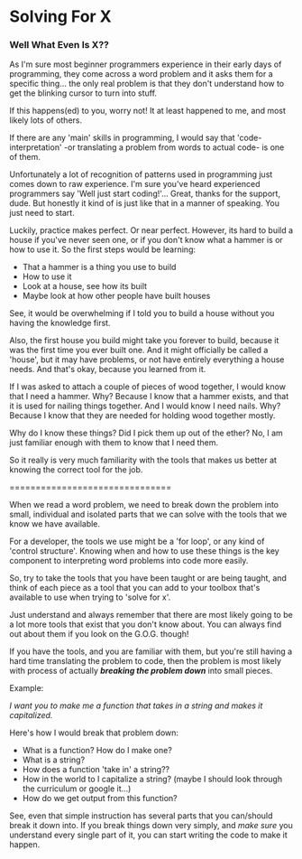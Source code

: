 # Solving For X
### Well What Even Is X??

As I'm sure most beginner programmers experience in their early days of programming, they come across a word problem and it asks them for a specific thing... the only real problem is that they don't understand how to get the blinking cursor to turn into stuff.

If this happens(ed) to you, worry not! It at least happened to me, and most likely lots of others.

If there are any 'main' skills in programming, I would say that 'code-interpretation' -or translating a problem from words to actual code- is one of them.

Unfortunately a lot of recognition of patterns used in programming just comes down to raw experience. I'm sure you've heard experienced programmers say 'Well just start coding!'... Great, thanks for the support, dude. But honestly it kind of is just like that in a manner of speaking. You just need to start. 

Luckily, practice makes perfect. Or near perfect. However, its hard to build a house if you've never seen one, or if you don't know what a hammer is or how to use it. So the first steps would be learning:

* That a hammer is a thing you use to build
* How to use it
* Look at a house, see how its built
* Maybe look at how other people have built houses

See, it would be overwhelming if I told you to build a house without you having the knowledge first. 

Also, the first house you build might take you forever to build, because it was the first time you ever built one. And it might officially be called a 'house', but it may have problems, or not have entirely everything a house needs. And that's okay, because you learned from it. 

If I was asked to attach a couple of pieces of wood together, I would know that I need a hammer. Why? Because I know that a hammer exists, and that it is used for nailing things together. And I would know I need nails. Why? Because I know that they are needed for holding wood together mostly. 

Why do I know these things? Did I pick them up out of the ether? No, I am just familiar enough with them to know that I need them. 

So it really is very much familiarity with the tools that makes us better at knowing the correct tool for the job.

===============================

When we read a word problem, we need to break down the problem into small, individual and isolated parts that we can solve with the tools that we know we have available. 

For a developer, the tools we use might be a 'for loop', or any kind of 'control structure'. Knowing when and how to use these things is the key component to interpreting word problems into code more easily.

So, try to take the tools that you have been taught or are being taught, and think of each piece as a tool that you can add to your toolbox that's available to use when trying to 'solve for x'. 

Just understand and always remember that there are most likely going to be a lot more tools that exist that you don't know about. You can always find out about them if you look on the G.O.G. though!

If you have the tools, and you are familiar with them, but you're still having a hard time translating the problem to code, then the problem is most likely with process of actually **_breaking the problem down_** into small pieces. 

Example:

_I want you to make me a function that takes in a string and makes it capitalized._

Here's how I would break that problem down:

* What is a function? How do I make one?
* What is a string? 
* How does a function 'take in' a string??
* How in the world to I capitalize a string? (maybe I should look through the curriculum or google it...)
* How do we get output from this function?

See, even that simple instruction has several parts that you can/should break it down into. If you break things down very simply, and *make sure* you understand every single part of it, you can start writing the code to make it happen. 
